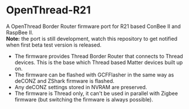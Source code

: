 # OpenThread-R21

A OpenThread Border Router firmware port for R21 based ConBee II and RaspBee II.  
**Note:** the port is still development, watch this repository to get notified when first beta test version is released.

* The firmware provides Thread Border Router that connects to Thread devices.
  This is the base which Thread based Matter devices built up on.
* The firmware can be flashed with GCFFlasher in the same way as deCONZ and ZShark firmware is flashed.
* Any deCONZ settings stored in NVRAM are preserved.
* The firmware is Thread only, it can't be used in parallel with Zigbee firmware (but switching the firmware is always possible).

